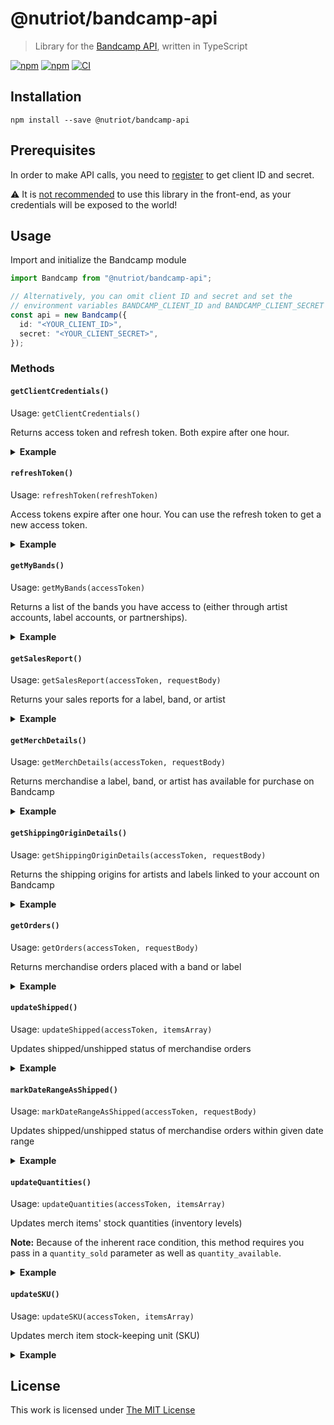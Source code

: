 # @nutriot/bandcamp-api

> Library for the [Bandcamp API](https://bandcamp.com/developer), written in TypeScript

[![npm](https://flat.badgen.net/npm/license/@nutriot/bandcamp-api)](https://www.npmjs.org/package/@nutriot/bandcamp-api)
[![npm](https://flat.badgen.net/npm/v/@nutriot/bandcamp-api)](https://www.npmjs.org/package/@nutriot/bandcamp-api)
[![CI](https://img.shields.io/github/workflow/status/nutriot/bandcamp-api/CI?style=flat-square)](https://github.com/nutriot/bandcamp-api/actions)

## Installation

`npm install --save @nutriot/bandcamp-api`

## Prerequisites

In order to make API calls, you need to [register](https://bandcamp.com/contact?subj=API%20Access) to get client ID and secret.

:warning: It is [not recommended](https://medium.com/@benjamin.botto/secure-access-token-storage-with-single-page-applications-part-1-9536b0021321) to use this library in the front-end, as your credentials will be exposed to the world!

## Usage

Import and initialize the Bandcamp module

```ts
import Bandcamp from "@nutriot/bandcamp-api";

// Alternatively, you can omit client ID and secret and set the
// environment variables BANDCAMP_CLIENT_ID and BANDCAMP_CLIENT_SECRET
const api = new Bandcamp({
  id: "<YOUR_CLIENT_ID>",
  secret: "<YOUR_CLIENT_SECRET>",
});
```

### Methods

#### `getClientCredentials()`

Usage: `getClientCredentials()`

Returns access token and refresh token. Both expire after one hour.

<details>
<summary><strong>Example</strong></summary>

```ts
(async () => {
  const credentials = await api.getClientCredentials();
})();
```

</details>

#### `refreshToken()`

Usage: `refreshToken(refreshToken)`

Access tokens expire after one hour. You can use the refresh token to get a new access token.

<details>
<summary><strong>Example</strong></summary>

```ts
(async () => {
  const refreshToken = await api.refreshToken(credentials.refresh_token);
})();
```

</details>

#### `getMyBands()`

Usage: `getMyBands(accessToken)`

Returns a list of the bands you have access to (either through artist accounts, label accounts, or partnerships).

<details>
<summary><strong>Example</strong></summary>

```ts
(async () => {
  const myBands = await api.getMyBands(credentials.access_token);
})();
```

</details>

#### `getSalesReport()`

Usage: `getSalesReport(accessToken, requestBody)`

Returns your sales reports for a label, band, or artist

<details>
<summary><strong>Example</strong></summary>

```ts
(async () => {
  const salesReports = await api.getSalesReport(credentials.access_token, {
    band_id: 1633770804,
    member_band_id: 1925197437,
    start_time: "2015-12-31 23:59:59",
    end_time: "2016-01-31 00:00:00",
  });
})();
```

</details>

#### `getMerchDetails()`

Usage: `getMerchDetails(accessToken, requestBody)`

Returns merchandise a label, band, or artist has available for purchase on Bandcamp

<details>
<summary><strong>Example</strong></summary>

```ts
(async () => {
  const salesReports = await api.getMerchDetails(credentials.access_token, {
    band_id: 1633770804,
    start_time: "2015-12-31",
    end_time: "2016-01-01",
    member_band_id: 1925197437,
    package_ids: [175167691, 1154611570],
  });
})();
```

</details>

#### `getShippingOriginDetails()`

Usage: `getShippingOriginDetails(accessToken, requestBody)`

Returns the shipping origins for artists and labels linked to your account on Bandcamp

<details>
<summary><strong>Example</strong></summary>

```ts
(async () => {
  const salesReports = await api.getShippingOriginDetails(
    credentials.access_token
  );
})();
```

</details>

#### `getOrders()`

Usage: `getOrders(accessToken, requestBody)`

Returns merchandise orders placed with a band or label

<details>
<summary><strong>Example</strong></summary>

```ts
(async () => {
  const orders = await api.getOrders(credentials.access_token, {
    band_id: 1633770804,
  });
})();
```

</details>

#### `updateShipped()`

Usage: `updateShipped(accessToken, itemsArray)`

Updates shipped/unshipped status of merchandise orders

<details>
<summary><strong>Example</strong></summary>

```ts
(async () => {
  const response = await api.updateShipped(credentials.access_token, [
    {
      id: 1925197437,
      id_type: "p",
      shipped: true,
      notification_message: "Your items have shipped!",
      ship_date: "2016-02-29 12:59:59",
      carrier: "UPS",
      tracking_code: "VM13243546US",
    },
    {
      id: 4261657553,
      id_type: "s",
      shipped: false,
    },
  ]);
})();
```

</details>

#### `markDateRangeAsShipped()`

Usage: `markDateRangeAsShipped(accessToken, requestBody)`

Updates shipped/unshipped status of merchandise orders within given date range

<details>
<summary><strong>Example</strong></summary>

```ts
(async () => {
  const response = await api.markDateRangeAsShipped(credentials.access_token, {
    band_id: 2293737955,
    member_band_id: 4261657553,
    start_time: "2015-12-31 23:59:59",
    end_time: "2016-01-31 00:00:00",
    email_notifications: true,
  });
})();
```

</details>

#### `updateQuantities()`

Usage: `updateQuantities(accessToken, itemsArray)`

Updates merch items' stock quantities (inventory levels)

**Note:** Because of the inherent race condition, this method requires you pass in a `quantity_sold` parameter as well as `quantity_available`.

<details>
<summary><strong>Example</strong></summary>

```ts
(async () => {
  const response = await api.updateQuantities(credentials.access_token, [
    {
      id_type: "p",
      id: 3387163565,
      quantity_available: 365,
      quantity_sold: 57,
      origin_id: 12345698,
    },
    {
      type: "o",
      id: 6789054322,
      quantity_available: 45,
      quantity_sold: 12,
      origin_id: 12345678,
    },
  ]);
})();
```

</details>

#### `updateSKU()`

Usage: `updateSKU(accessToken, itemsArray)`

Updates merch item stock-keeping unit (SKU)

<details>
<summary><strong>Example</strong></summary>

```ts
(async () => {
  const response = await api.updateSKU(credentials.access_token, [
    {
      id: 175167691,
      id_type: "p",
      sku: "AFIB",
    },
    {
      id: 1154611570,
      id_type: "o",
      sku: "AFIB-XL",
    },
  ]);
})();
```

</details>

## License

This work is licensed under [The MIT License](https://opensource.org/licenses/MIT)
